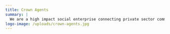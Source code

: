 ```yaml
---
title: Crown Agents
summary: |
  We are a high impact social enterprise connecting private sector commercial agility with a public good ethos and sustainably delivering a cohesive global approach to: Health, Humanitarian Action, Governance, Economic Growth, Supply Chains.
logo-image: /uploads/crown-agents.jpg
---
```


